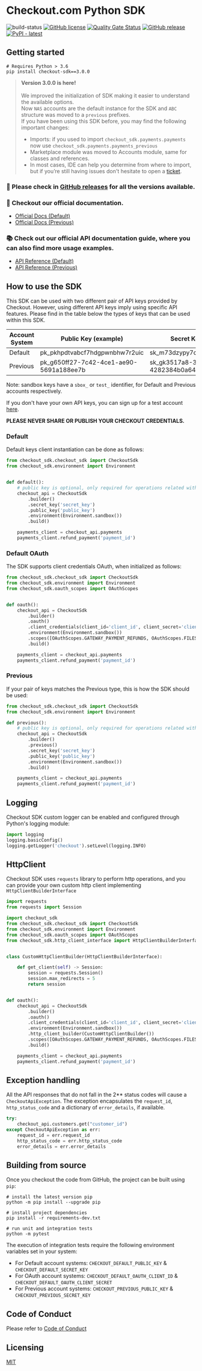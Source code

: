 # Checkout.com Python SDK

![build-status](https://github.com/checkout/checkout-sdk-python/workflows/build-main/badge.svg)
[![GitHub license](https://img.shields.io/github/license/checkout/checkout-sdk-python.svg)](https://github.com/checkout/checkout-sdk-python/blob/main/LICENSE.md)
[![Quality Gate Status](https://sonarcloud.io/api/project_badges/measure?project=checkout_checkout-sdk-python&metric=alert_status)](https://sonarcloud.io/summary/new_code?id=checkout_checkout-sdk-python)
[![GitHub release](https://img.shields.io/github/release/checkout/checkout-sdk-python.svg)](https://GitHub.com/checkout/checkout-sdk-php/releases/)
[![PyPI - latest](https://img.shields.io/pypi/v/checkout-sdk?label=latest&logo=pypi)](https://pypi.org/project/checkout-sdk)

## Getting started

```
# Requires Python > 3.6
pip install checkout-sdk==3.0.0
```

> **Version 3.0.0 is here!**
>  <br/><br/>
> We improved the initialization of SDK making it easier to understand the available options. <br/>
> Now `NAS` accounts are the default instance for the SDK and `ABC` structure was moved to a `previous` prefixes. <br/>
> If you have been using this SDK before, you may find the following important changes:
> * Imports: if you used to import `checkout_sdk.payments.payments` now use `checkout_sdk.payments.payments_previous`
> * Marketplace module was moved to Accounts module, same for classes and references.
> * In most cases, IDE can help you determine from where to import, but if you’re still having issues don't hesitate to open a [ticket](https://github.com/checkout/checkout-sdk-python/issues/new/choose).


### :rocket: Please check in [GitHub releases](https://github.com/checkout/checkout-sdk-python/releases) for all the versions available.

### :book: Checkout our official documentation.

* [Official Docs (Default)](https://docs.checkout.com/)
* [Official Docs (Previous)](https://docs.checkout.com/previous)

### :books: Check out our official API documentation guide, where you can also find more usage examples.

* [API Reference (Default)](https://api-reference.checkout.com/)
* [API Reference (Previous)](https://api-reference.checkout.com/previous)

## How to use the SDK

This SDK can be used with two different pair of API keys provided by Checkout. However, using different API keys imply
using specific API features. Please find in the table below the types of keys that can be used within this SDK.

| Account System | Public Key (example)                    | Secret Key (example)                    |
|----------------|-----------------------------------------|-----------------------------------------|
| Default        | pk_pkhpdtvabcf7hdgpwnbhw7r2uic          | sk_m73dzypy7cf3gf5d2xr4k7sxo4e          |
| Previous       | pk_g650ff27-7c42-4ce1-ae90-5691a188ee7b | sk_gk3517a8-3z01-45fq-b4bd-4282384b0a64 |

Note: sandbox keys have a `sbox_` or `test_` identifier, for Default and Previous accounts respectively.

If you don't have your own API keys, you can sign up for a test
account [here](https://www.checkout.com/get-test-account).

**PLEASE NEVER SHARE OR PUBLISH YOUR CHECKOUT CREDENTIALS.**

### Default

Default keys client instantiation can be done as follows:

```python
from checkout_sdk.checkout_sdk import CheckoutSdk
from checkout_sdk.environment import Environment


def default():
    # public key is optional, only required for operations related with tokens
    checkout_api = CheckoutSdk
        .builder()
        .secret_key('secret_key')
        .public_key('public_key')
        .environment(Environment.sandbox())
        .build()

    payments_client = checkout_api.payments
    payments_client.refund_payment('payment_id')
```

### Default OAuth

The SDK supports client credentials OAuth, when initialized as follows:

```python
from checkout_sdk.checkout_sdk import CheckoutSdk
from checkout_sdk.environment import Environment
from checkout_sdk.oauth_scopes import OAuthScopes


def oauth():
    checkout_api = CheckoutSdk
        .builder()
        .oauth()
        .client_credentials(client_id='client_id', client_secret='client_secret')
        .environment(Environment.sandbox())
        .scopes([OAuthScopes.GATEWAY_PAYMENT_REFUNDS, OAuthScopes.FILES])
        .build()

    payments_client = checkout_api.payments
    payments_client.refund_payment('payment_id')
```

### Previous

If your pair of keys matches the Previous type, this is how the SDK should be used:

```python
from checkout_sdk.checkout_sdk import CheckoutSdk
from checkout_sdk.environment import Environment

def previous():
    # public key is optional, only required for operations related with tokens
    checkout_api = CheckoutSdk
        .builder()
        .previous()
        .secret_key('secret_key')
        .public_key('public_key')
        .environment(Environment.sandbox())
        .build()

    payments_client = checkout_api.payments
    payments_client.refund_payment('payment_id')
```

## Logging

Checkout SDK custom logger can be enabled and configured through Python's logging module:

```python
import logging
logging.basicConfig()
logging.getLogger('checkout').setLevel(logging.INFO)
```

## HttpClient

Checkout SDK uses `requests` library to perform http operations, and you can provide your own custom http client implementing `HttpClientBuilderInterface`

```python
import requests
from requests import Session

import checkout_sdk
from checkout_sdk.checkout_sdk import CheckoutSdk
from checkout_sdk.environment import Environment
from checkout_sdk.oauth_scopes import OAuthScopes
from checkout_sdk.http_client_interface import HttpClientBuilderInterface


class CustomHttpClientBuilder(HttpClientBuilderInterface):

    def get_client(self) -> Session:
        session = requests.Session()
        session.max_redirects = 5
        return session


def oauth():
    checkout_api = CheckoutSdk
        .builder()
        .oauth()
        .client_credentials(client_id='client_id', client_secret='client_secret')
        .environment(Environment.sandbox())
        .http_client_builder(CustomHttpClientBuilder())
        .scopes([OAuthScopes.GATEWAY_PAYMENT_REFUNDS, OAuthScopes.FILES])
        .build()

    payments_client = checkout_api.payments
    payments_client.refund_payment('payment_id')
```

## Exception handling

All the API responses that do not fall in the 2** status codes will cause a `CheckoutApiException`. The exception encapsulates
the `request_id`, `http_status_code` and a dictionary of `error_details`, if available.

```python
try:
    checkout_api.customers.get("customer_id")
except CheckoutApiException as err:
    request_id = err.request_id
    http_status_code = err.http_status_code
    error_details = err.error_details
```

## Building from source

Once you checkout the code from GitHub, the project can be built using `pip`:

```
# install the latest version pip
python -m pip install --upgrade pip

# install project dependencies
pip install -r requirements-dev.txt

# run unit and integration tests
python -m pytest
```

The execution of integration tests require the following environment variables set in your system:

* For Default account systems: `CHECKOUT_DEFAULT_PUBLIC_KEY` & `CHECKOUT_DEFAULT_SECRET_KEY`
* For OAuth account systems: `CHECKOUT_DEFAULT_OAUTH_CLIENT_ID` & `CHECKOUT_DEFAULT_OAUTH_CLIENT_SECRET`
* For Previous account systems: `CHECKOUT_PREVIOUS_PUBLIC_KEY` & `CHECKOUT_PREVIOUS_SECRET_KEY`

## Code of Conduct

Please refer to [Code of Conduct](CODE_OF_CONDUCT.md)

## Licensing

[MIT](LICENSE.md)